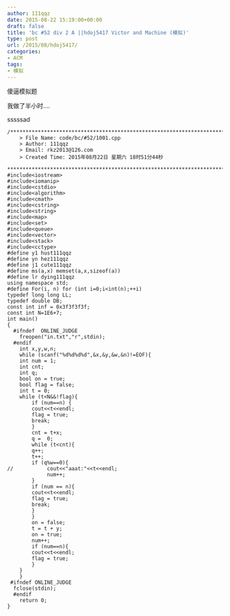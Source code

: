 ```yaml
---
author: 111qqz
date: 2015-08-22 15:19:00+00:00
draft: false
title: 'bc #52 div 2 A ||hdoj5417 Victor and Machine (模拟)'
type: post
url: /2015/08/hdoj5417/
categories:
- ACM
tags:
- 模拟
---
```






傻逼模拟题




我做了半小时....




sssssad


 

    
    /*************************************************************************
    	> File Name: code/bc/#52/1001.cpp
    	> Author: 111qqz
    	> Email: rkz2013@126.com 
    	> Created Time: 2015年08月22日 星期六 18时51分44秒
     ************************************************************************/
    #include<iostream>
    #include<iomanip>
    #include<cstdio>
    #include<algorithm>
    #include<cmath>
    #include<cstring>
    #include<string>
    #include<map>
    #include<set>
    #include<queue>
    #include<vector>
    #include<stack>
    #include<cctype>
    #define y1 hust111qqz
    #define yn hez111qqz
    #define j1 cute111qqz
    #define ms(a,x) memset(a,x,sizeof(a))
    #define lr dying111qqz
    using namespace std;
    #define For(i, n) for (int i=0;i<int(n);++i)  
    typedef long long LL;
    typedef double DB;
    const int inf = 0x3f3f3f3f;
    const int N=1E6+7;
    int main()
    {
      #ifndef  ONLINE_JUDGE 
        freopen("in.txt","r",stdin);
      #endif
        int x,y,w,n;
        while (scanf("%d%d%d%d",&x,&y,&w,&n)!=EOF){
    	int num = 1;
    	int cnt;
    	int q;
    	bool on = true;
    	bool flag = false;
    	int t = 0;
    	while (t<N&&!flag){
    	    if (num==n) {
    		cout<<t<<endl;
    		flag = true;
    		break;
    	    }
    	    cnt = t+x;
    	    q =  0;
    	    while (t<cnt){
    		q++;
    		t++;
    		if (q%w==0){
    //		     cout<<"aaat:"<<t<<endl;
    		     num++;
    		}
    	    if (num == n){
    		cout<<t<<endl;
    		flag = true;
    		break;
    	    }
    	    }
    	    on = false;
    	    t = t + y;
    	    on = true;
    	    num++;
    	    if (num==n){
    		cout<<t<<endl;
    		flag = true;
    	    }
    	}
        }
     #ifndef ONLINE_JUDGE  
      fclose(stdin);
      #endif
    	return 0;
    }
    



